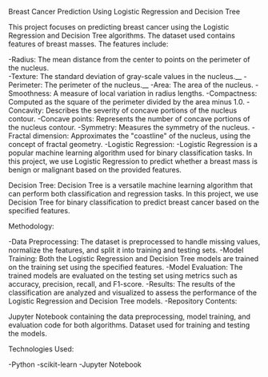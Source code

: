 Breast Cancer Prediction Using Logistic Regression and Decision Tree

This project focuses on predicting breast cancer using the Logistic Regression and Decision Tree algorithms. The dataset used contains features of breast masses. The features include:

-Radius: The mean distance from the center to points on the perimeter of the nucleus.<br />
-Texture: The standard deviation of gray-scale values in the nucleus.__
-Perimeter: The perimeter of the nucleus.__
-Area: The area of the nucleus.
-Smoothness: A measure of local variation in radius lengths.
-Compactness: Computed as the square of the perimeter divided by the area minus 1.0.
-Concavity: Describes the severity of concave portions of the nucleus contour.
-Concave points: Represents the number of concave portions of the nucleus contour.
-Symmetry: Measures the symmetry of the nucleus.
-Fractal dimension: Approximates the "coastline" of the nucleus, using the concept of fractal geometry.
-Logistic Regression:
-Logistic Regression is a popular machine learning algorithm used for binary classification tasks. In this project, we use Logistic Regression to predict whether a breast mass is benign or malignant based on the provided features.

Decision Tree:
Decision Tree is a versatile machine learning algorithm that can perform both classification and regression tasks. In this project, we use Decision Tree for binary classification to predict breast cancer based on the specified features.

Methodology:

-Data Preprocessing: The dataset is preprocessed to handle missing values, normalize the features, and split it into training and testing sets.
-Model Training: Both the Logistic Regression and Decision Tree models are trained on the training set using the specified features.
-Model Evaluation: The trained models are evaluated on the testing set using metrics such as accuracy, precision, recall, and F1-score.
-Results: The results of the classification are analyzed and visualized to assess the performance of the Logistic Regression and Decision Tree models.
-Repository Contents:

Jupyter Notebook containing the data preprocessing, model training, and evaluation code for both algorithms.
Dataset used for training and testing the models.


Technologies Used:

-Python
-scikit-learn
-Jupyter Notebook
